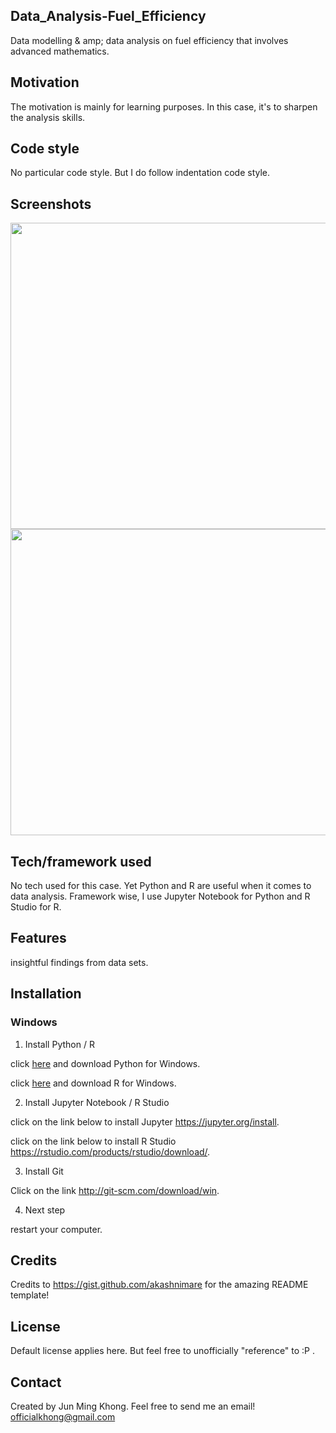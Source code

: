 ## Data_Analysis-Fuel_Efficiency
Data modelling & amp; data analysis on fuel efficiency that involves advanced mathematics.


## Motivation
The motivation is mainly for learning purposes. In this case, it's to sharpen the analysis skills.

## Code style
No particular code style. But I do follow indentation code style.

 
## Screenshots
<img src="https://user-images.githubusercontent.com/70477671/106349394-8b20c180-6308-11eb-87dd-d4c11fb56e0c.png" width="700" height="490">
<img src="https://user-images.githubusercontent.com/70477671/106349396-8c51ee80-6308-11eb-9b90-f0985adce3df.png" width="700" height="490">



## Tech/framework used
No tech used for this case. Yet Python and R are useful when it comes to data analysis. Framework wise, I use Jupyter Notebook for Python and R Studio for R.


## Features
insightful findings from data sets.


## Installation
### Windows

1) Install Python / R

click [here](https://www.python.org/downloads/) and download Python for Windows.

click [here](https://cran.r-project.org/bin/windows/base/) and download R for Windows.


2) Install Jupyter Notebook / R Studio

click on the link below to install Jupyter
https://jupyter.org/install.

click on the link below to install R Studio
https://rstudio.com/products/rstudio/download/.

3) Install Git

Click on the link
http://git-scm.com/download/win.

4) Next step

restart your computer.


## Credits
Credits to https://gist.github.com/akashnimare for the amazing README template!

## License
Default license applies here. But feel free to unofficially "reference" to :P .

## Contact
Created by Jun Ming Khong. 
Feel free to send me an email!
 officialkhong@gmail.com 



